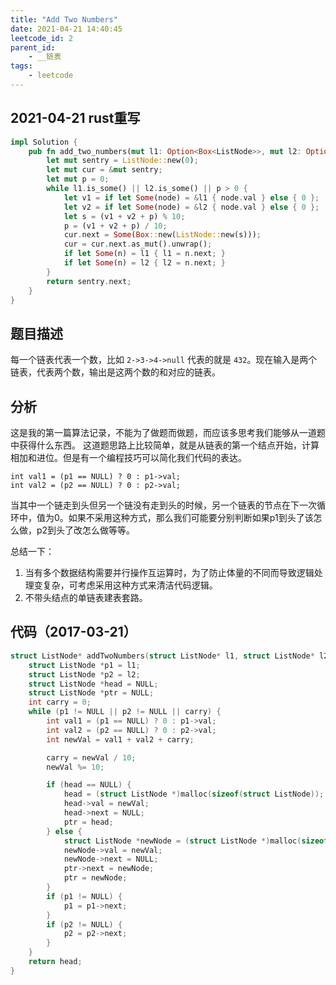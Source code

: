 ```yaml
---
title: "Add Two Numbers"
date: 2021-04-21 14:40:45
leetcode_id: 2
parent_id:
    - __链表
tags:
    - leetcode
---
```


## 2021-04-21 rust重写
```rust
impl Solution {
    pub fn add_two_numbers(mut l1: Option<Box<ListNode>>, mut l2: Option<Box<ListNode>>) -> Option<Box<ListNode>> {
        let mut sentry = ListNode::new(0);
        let mut cur = &mut sentry;
        let mut p = 0;
        while l1.is_some() || l2.is_some() || p > 0 {
            let v1 = if let Some(node) = &l1 { node.val } else { 0 };
            let v2 = if let Some(node) = &l2 { node.val } else { 0 };
            let s = (v1 + v2 + p) % 10;
            p = (v1 + v2 + p) / 10;
            cur.next = Some(Box::new(ListNode::new(s)));
            cur = cur.next.as_mut().unwrap();
            if let Some(n) = l1 { l1 = n.next; }
            if let Some(n) = l2 { l2 = n.next; }
        }
        return sentry.next;
    }
}
```

## 题目描述
每一个链表代表一个数，比如 `2->3->4->null` 代表的就是 `432`。现在输入是两个链表，代表两个数，输出是这两个数的和对应的链表。

## 分析
这是我的第一篇算法记录，不能为了做题而做题，而应该多思考我们能够从一道题中获得什么东西。
这道题思路上比较简单，就是从链表的第一个结点开始，计算相加和进位。但是有一个编程技巧可以简化我们代码的表达。
```text
int val1 = (p1 == NULL) ? 0 : p1->val;
int val2 = (p2 == NULL) ? 0 : p2->val;
```
当其中一个链走到头但另一个链没有走到头的时候，另一个链表的节点在下一次循环中，值为0。如果不采用这种方式，那么我们可能要分别判断如果p1到头了该怎么做，p2到头了改怎么做等等。

总结一下：
1. 当有多个数据结构需要并行操作互运算时，为了防止体量的不同而导致逻辑处理变复杂，可考虑采用这种方式来清洁代码逻辑。
2. 不带头结点的单链表建表套路。

## 代码（2017-03-21）
```c++
struct ListNode* addTwoNumbers(struct ListNode* l1, struct ListNode* l2) {
    struct ListNode *p1 = l1;
    struct ListNode *p2 = l2;
    struct ListNode *head = NULL;
    struct ListNode *ptr = NULL;
    int carry = 0;
    while (p1 != NULL || p2 != NULL || carry) {
        int val1 = (p1 == NULL) ? 0 : p1->val;
        int val2 = (p2 == NULL) ? 0 : p2->val;
        int newVal = val1 + val2 + carry;

        carry = newVal / 10;
        newVal %= 10;

        if (head == NULL) {
            head = (struct ListNode *)malloc(sizeof(struct ListNode));
            head->val = newVal;
            head->next = NULL;
            ptr = head;
        } else {
            struct ListNode *newNode = (struct ListNode *)malloc(sizeof(struct ListNode));
            newNode->val = newVal;
            newNode->next = NULL;
            ptr->next = newNode;
            ptr = newNode;
        }
        if (p1 != NULL) {
            p1 = p1->next;
        }
        if (p2 != NULL) {
            p2 = p2->next;
        }
    }
    return head;
}
```

